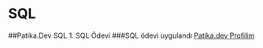 # SQL
##Patika.Dev SQL 1. SQL Ödevi
###SQL ödevi uygulandı
[Patika.dev Profilim](https://app.patika.dev/akinkebabci)
